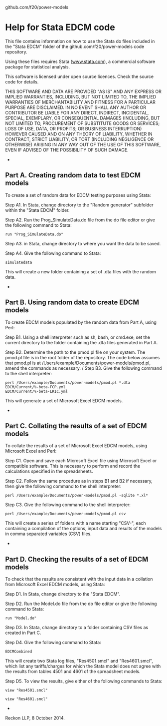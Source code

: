 github.com/f20/power-models

Help for Stata EDCM code
========================

This file contains information on how to use the Stata do files included in the
"Stata EDCM" folder of the github.com/f20/power-models code repository.

Using these files requires Stata (www.stata.com), a commercial software package for statistical
analysis.

This software is licensed under open source licences. Check the source code for details.

THIS SOFTWARE AND DATA ARE PROVIDED "AS IS" AND ANY EXPRESS OR IMPLIED WARRANTIES, INCLUDING,
BUT NOT LIMITED TO, THE IMPLIED WARRANTIES OF MERCHANTABILITY AND FITNESS FOR A PARTICULAR
PURPOSE ARE DISCLAIMED. IN NO EVENT SHALL ANY AUTHOR OR CONTRIBUTOR BE LIABLE FOR ANY DIRECT,
INDIRECT, INCIDENTAL, SPECIAL, EXEMPLARY, OR CONSEQUENTIAL DAMAGES (INCLUDING, BUT NOT LIMITED
TO, PROCUREMENT OF SUBSTITUTE GOODS OR SERVICES; LOSS OF USE, DATA, OR PROFITS; OR BUSINESS
INTERRUPTION) HOWEVER CAUSED AND ON ANY THEORY OF LIABILITY, WHETHER IN CONTRACT, STRICT
LIABILITY, OR TORT (INCLUDING NEGLIGENCE OR OTHERWISE) ARISING IN ANY WAY OUT OF THE USE OF THIS
SOFTWARE, EVEN IF ADVISED OF THE POSSIBILITY OF SUCH DAMAGE.

-

Part A.  Creating random data to test EDCM models
------

To create a set of random data for EDCM testing purposes using Stata:

Step A1.  In Stata, change directory to the "Random generator" subfolder within the "Stata EDCM" folder.

Step A2.  Run the Prog_SimulateData.do file from the do file editor or give the following
command to Stata:

    run "Prog_SimulateData.do"

Step A3.  in Stata, change directory to where you want the data to be saved.

Step A4.  Give the following command to Stata:

    simulatedata

This will create a new folder containing a set of .dta files with the random data.

-

Part B.  Using random data to create EDCM models
------

To create EDCM models populated by the random data from Part A, using Perl:

Step B1.  Using a shell interpreter such as sh, bash, or cmd.exe, set the current directory to
the folder containing the .dta files generated in Part A.

Step B2.  Determine the path to the pmod.pl file on your system.  The pmod.pl file is in the
root folder of the repository.  The code below assumes that pmod.pl is at
/Users/example/Documents/power-models/pmod.pl, amend the commands as necessary.
/
Step B3.  Give the following command to the shell interpreter:

    perl /Users/example/Documents/power-models/pmod.pl *.dta EDCM/Current/%-beta-FCP.yml
    EDCM/Current/%-beta-LRIC.yml

This will generate a set of Microsoft Excel EDCM models.

-

Part C.  Collating the results of a set of EDCM models
------

To collate the results of a set of Microsoft Excel EDCM models, using Microsoft Excel and Perl:

Step C1.  Open and save each Microsoft Excel file using Microsoft Excel or compatible software.
This is necessary to perform and record the calculations specified in the spreadsheets.

Step C2.  Follow the same procedure as in steps B1 and B2 if necessary, then give the following
command to the shell interpreter:

    perl /Users/example/Documents/power-models/pmod.pl -sqlite *.xl*

Step C3.  Give the following command to the shell interpreter:

    perl /Users/example/Documents/power-models/pmod.pl csv

This will create a series of folders with a name starting "CSV-", each containing a compilation
of the options, input data and results of the models in comma separated variables (CSV) files.

-

Part D.  Checking the results of a set of EDCM models
------

To check that the results are consistent with the input data in a collation from Microsoft Excel
EDCM models, using Stata:

Step D1.  In Stata, change directory to the "Stata EDCM".

Step D2.  Run the Model.do file from the do file editor or give the following command to Stata:

    run "Model.do"

Step D3.  In Stata, change directory to a folder containing CSV files as created in Part C.

Step D4.  Give the following command to Stata:

    EDCMCombined

This will create two Stata log files, "Res4501.smcl" and "Res4601.smcl", which list any
tariffs/charges for which the Stata model does not agree with the results from tables 4501 and
4601 of the spreadsheet models.

Step D5.  To view the results, give either of the following commands to Stata:

    view "Res4501.smcl"

    view "Res4601.smcl"

-

Reckon LLP, 8 October 2014.
